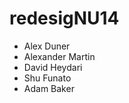 redesigNU14
===========

* Alex Duner
* Alexander Martin
* David Heydari
* Shu Funato
* Adam Baker


